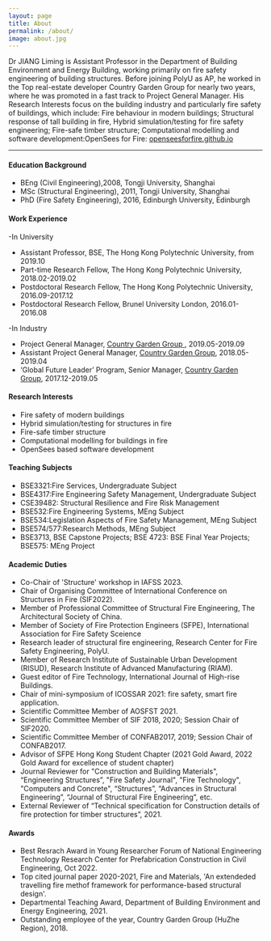 ```yaml
---
layout: page
title: About
permalink: /about/
image: about.jpg
---
```


Dr JIANG Liming is Assistant Professor in the Department of Building Environment and Energy Building, working primarily on fire safety engineering of building structures. Before joining PolyU as AP, he worked in the Top real-estate developer Country Garden Group for nearly two years, where he was promoted in a fast track to Project General Manager. His Research Interests focus on the building industry and particularly fire safety of buildings, which include: Fire behaviour in modern buildings; Structural response of tall building in fire, Hybrid simulation/testing for fire safety engineering; Fire-safe timber structure; Computational modelling and software development:OpenSees for Fire: [openseesforfire.github.io](https://openseesforfire.github.io)

***

#### Education Background

* BEng (Civil Engineering),2008, Tongji University, Shanghai 
* MSc (Structural Engineering), 2011, Tongji University, Shanghai
* PhD (Fire Safety Engineering), 2016, Edinburgh University, Edinburgh


#### Work Experience
-In University
* Assistant Professor, BSE, The Hong Kong Polytechnic University, from 2019.10  
* Part-time Research Fellow, The Hong Kong Polytechnic University, 2018.02-2019.02 
* Postdoctoral Research Fellow, The Hong Kong Polytechnic University, 2016.09-2017.12
* Postdoctoral Research Fellow, Brunel University London, 2016.01-2016.08

-In Industry
* Project General Manager, [Country Garden Group ](https://www.bgy.com.cn/), 2019.05-2019.09 
* Assistant Project General Manager, [Country Garden Group](https://www.bgy.com.cn/), 2018.05-2019.04 
* ‘Global Future Leader’ Program, Senior Manager, [Country Garden Group](https://www.bgy.com.cn/), 2017.12-2019.05 


#### Research Interests
* Fire safety of modern buildings 
* Hybrid simulation/testing for structures in fire
* Fire-safe timber structure
* Computational modelling for buildings in fire
* OpenSees based software development


#### Teaching Subjects
* BSE3321:Fire Services, Undergraduate Subject
* BSE4317:Fire Engineering Safety Management, Undergraduate Subject
* CSE39482: Structural Resilience and Fire Risk Management
* BSE532:Fire Engineering Systems, MEng Subject
* BSE534:Legislation Aspects of Fire Safety Management, MEng Subject
* BSE574/577:Research Methods, MEng Subject
* BSE3713, BSE Capstone Projects; BSE 4723: BSE Final Year Projects; BSE575: MEng Project

#### Academic Duties
* Co-Chair of 'Structure' workshop in IAFSS 2023.
* Chair of Organising Committee of International Conference on Structures in Fire (SIF2022).
* Member of Professional Committee of Structural Fire Engineering, The Architectural Society of China.
* Member of Society of Fire Protection Engineers (SFPE), International Association for Fire Safety Sceience
* Research leader of structural fire engineering, Research Center for Fire Safety Engineering, PolyU.
* Member of Research Institute of Sustainable Urban Development (RISUD), Research Institute of Advanced Manufacturing (RIAM).
* Guest editor of Fire Technology, International Journal of High-rise Buildings.
* Chair of mini-symposium of ICOSSAR 2021: fire safety, smart fire application.
* Scientific Committee Member of AOSFST 2021.
* Scientific Committee Member of SIF 2018, 2020; Session Chair of SIF2020.
* Scientific Committee Member of CONFAB2017, 2019; Session Chair of CONFAB2017.
* Advisor of SFPE Hong Kong Student Chapter (2021 Gold Award, 2022 Gold Award for excellence of student chapter)
* Journal Reviewer for "Construction and Building Materials", “Engineering Structures”, "Fire Safety Journal", "Fire Technology", "Computers and Concrete", “Structures”, “Advances in Structural Engineering”, “Journal of Structural Fire Engineering”, etc.
* External Reviewer of “Technical specification for Construction details of fire protection for timber structures”, 2021. 

#### Awards
* Best Resrach Award in Young Researcher Forum of National Engineering Technology Research Center for Prefabrication Construction in Civil Engineering, Oct 2022.
* Top cited journal paper 2020-2021, Fire and Materials, 'An extendeded travelling fire methof framework for performance-based structural design'.
* Departmental Teaching Award, Department of Building Environment and Energy Engineering, 2021.
* Outstanding employee of the year, Country Garden Group (HuZhe Region), 2018.
